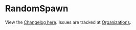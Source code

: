 RandomSpawn
===========
View the [Changelog here](https://github.com/Wehttam664/RandomSpawn/wiki/Changelog).
Issues are tracked at [Organizations](https://github.com/Wehttam664/Organizations/issues).
